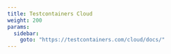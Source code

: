 ```yaml
---
title: Testcontainers Cloud
weight: 200
params:
  sidebar:
    goto: "https://testcontainers.com/cloud/docs/"
---
```


